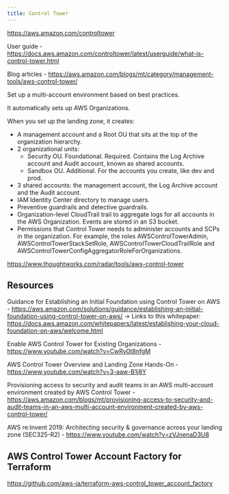 ```yaml
---
title: Control Tower
---
```


https://aws.amazon.com/controltower

User guide - https://docs.aws.amazon.com/controltower/latest/userguide/what-is-control-tower.html

Blog articles - https://aws.amazon.com/blogs/mt/category/management-tools/aws-control-tower/

Set up a multi-account environment based on best practices.

It automatically sets up AWS Organizations.

When you set up the landing zone, it creates:

- A management account and a Root OU that sits at the top of the organization hierarchy.
- 2 organizational units:
  - Security OU. Foundational. Required. Contains the Log Archive account and Audit account, known as shared accounts.
  - Sandbox OU. Additional. For the accounts you create, like dev and prod.
- 3 shared accounts: the management account, the Log Archive account and the Audit account.
- IAM Identity Center directory to manage users.
- Preventive guardrails and detective guardrails.
- Organization-level CloudTrail trail to aggregate logs for all accounts in the AWS Organization. Events are stored in an S3 bucket.
- Permissions that Control Tower needs to administer accounts and SCPs in the organization. For example, the roles AWSControlTowerAdmin, AWSControlTowerStackSetRole, AWSControlTowerCloudTrailRole and AWSControlTowerConfigAggregatorRoleForOrganizations.

https://www.thoughtworks.com/radar/tools/aws-control-tower

## Resources

Guidance for Establishing an Initial Foundation using Control Tower on AWS - https://aws.amazon.com/solutions/guidance/establishing-an-initial-foundation-using-control-tower-on-aws/ → Links to this whitepaper: https://docs.aws.amazon.com/whitepapers/latest/establishing-your-cloud-foundation-on-aws/welcome.html

Enable AWS Control Tower for Existing Organizations - https://www.youtube.com/watch?v=CwRy0t8nfgM

AWS Control Tower Overview and Landing Zone Hands-On - https://www.youtube.com/watch?v=3-aaw-B1j8Y

Provisioning access to security and audit teams in an AWS multi-account environment created by AWS Control Tower - https://aws.amazon.com/blogs/mt/provisioning-access-to-security-and-audit-teams-in-an-aws-multi-account-environment-created-by-aws-control-tower/

AWS re:Invent 2019: Architecting security & governance across your landing zone (SEC325-R2) - https://www.youtube.com/watch?v=zVJnenaD3U8

## AWS Control Tower Account Factory for Terraform

https://github.com/aws-ia/terraform-aws-control_tower_account_factory
